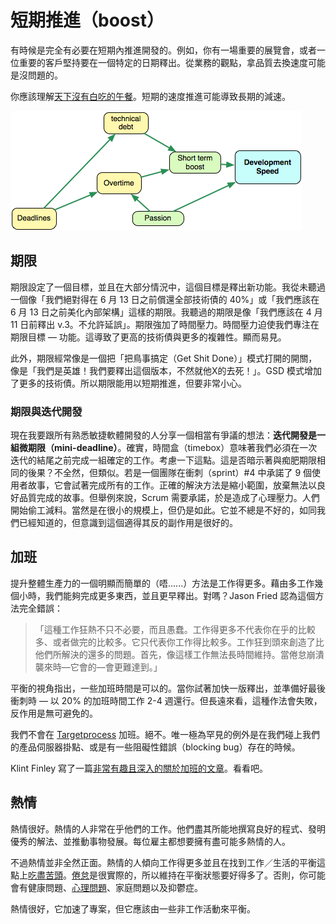 # 短期推進（boost）

有時候是完全有必要在短期內推進開發的。例如，你有一場重要的展覽會，或者一位重要的客戶堅持要在一個特定的日期釋出。從業務的觀點，拿品質去換速度可能是沒問題的。

你應該理解[天下沒有白吃的午餐](http://en.wikipedia.org/wiki/There_ain't_no_such_thing_as_a_free_lunch)。短期的速度推進可能導致長期的減速。

![passion](../assets/passion.png)

## 期限

期限設定了一個目標，並且在大部分情況中，這個目標是釋出新功能。我從未聽過一個像「我們絕對得在 6 月 13 日之前償還全部技術債的 40%」或「我們應該在 6 月 13 日之前美化內部架構」這樣的期限。我聽過的期限是像「我們應該在 4 月 11 日前釋出 v.3。不允許延誤」。期限強加了時間壓力。時間壓力迫使我們專注在期限目標 — 功能。這導致了更高的技術債與更多的複雜性。顯而易見。

此外，期限經常像是一個把「把鳥事搞定（Get Shit Done）」模式打開的開關，像是「我們是英雄！我們要釋出這個版本，不然就他X的去死！」。GSD 模式增加了更多的技術債。所以期限能用以短期推進，但要非常小心。

### 期限與迭代開發

現在我要跟所有熟悉敏捷軟體開發的人分享一個相當有爭議的想法：**迭代開發是一組微期限（mini-deadline）**。確實，時間盒（timebox）意味著我們必須在一次迭代的結尾之前完成一組確定的工作。考慮一下這點。這是否暗示著與痴肥期限相同的後果？不全然，但類似。若是一個團隊在衝刺（sprint）#4 中承諾了 9 個使用者故事，它會試著完成所有的工作。正確的解決方法是縮小範圍，放棄無法以良好品質完成的故事。但舉例來說，Scrum 需要承諾，於是造成了心理壓力。人們開始偷工減料。當然是在很小的規模上，但仍是如此。它並不總是不好的，如同我們已經知道的，但意識到這個適得其反的副作用是很好的。

## 加班

提升整體生產力的一個明顯而簡單的（唔......）方法是工作得更多。藉由多工作幾個小時，我們能夠完成更多東西，並且更早釋出。對嗎？Jason Fried 認為這個方法完全錯誤：

> 「這種工作狂熱不只不必要，而且愚蠢。工作得更多不代表你在乎的比較多、或者做完的比較多。它只代表你工作得比較多。工作狂到頭來創造了比他們所解決的還多的問題。首先，像這樣工作無法長時間維持。當倦怠崩潰襲來時––它會的––會更難達到。」

平衡的視角指出，一些加班時間是可以的。當你試著加快一版釋出，並準備好最後衝刺時 — 以 20% 的加班時間工作 2-4 週還行。但長遠來看，這種作法會失敗，反作用是無可避免的。

我們不會在 [Targetprocess](https://www.targetprocess.com/) 加班。絕不。唯一極為罕見的例外是在我們碰上我們的產品伺服器掛點、或是有一些阻礙性錯誤（blocking bug）存在的時候。

Klint Finley 寫了一篇[非常有趣且深入的關於加班的文章](http://devopsangle.com/2012/04/18/what-research-says-about-working-long-hours/)。看看吧。

## 熱情

熱情很好。熱情的人非常在乎他們的工作。他們盡其所能地撰寫良好的程式、發明優秀的解法、並推動事物發展。每位雇主都想要擁有盡可能多熱情的人。

不過熱情並非全然正面。熱情的人傾向工作得更多並且在找到工作／生活的平衡這點上[吃盡苦頭](http://programmers.stackexchange.com/questions/129412/are-passionate-programmers-more-prone-to-burnout-than-others)。[倦怠](http://tech.onthis.net/2011/06/16/top-10-symptoms-of-developer-burnout/)是很實際的，所以維持在平衡狀態要好得多了。否則，你可能會有健康問題、[心理問題](http://sd.jtimothyking.com/2009/04/17/depression-and-the-software-developer/)、家庭問題以及抑鬱症。

熱情很好，它加速了專案，但它應該由一些非工作活動來平衡。
